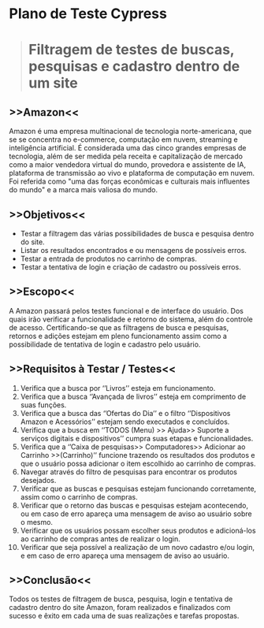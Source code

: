 # **Plano de Teste Cypress**

># **Filtragem de testes de buscas, pesquisas e cadastro dentro de um site**

 ## >>**Amazon**<< 
Amazon é uma empresa multinacional de tecnologia norte-americana, que se se concentra no e-commerce, computação em nuvem, streaming e inteligência artificial.
É considerada uma das cinco grandes empresas de tecnologia, além de ser medida pela receita e capitalização de mercado como a maior vendedora virtual do mundo, provedora e assistente de IA, plataforma de transmissão ao vivo e plataforma de computação em nuvem.
Foi referida como "uma das forças econômicas e culturais mais influentes do mundo" e a marca mais valiosa do mundo.

 ## >>**Objetivos**<< 
* Testar a filtragem das várias possibilidades de busca e pesquisa dentro do site.
* Listar os resultados encontrados e ou mensagens de possíveis erros.
* Testar a entrada de produtos no carrinho de compras.
* Testar a tentativa de login e criação de cadastro ou possíveis erros.

 ## >>**Escopo**<<
 A Amazon passará pelos testes funcional e de interface do usuário. 
Dos quais irão verificar a funcionalidade e retorno do sistema, além do controle de acesso.
Certificando-se que as filtragens de busca e pesquisas, retornos e adições estejam em pleno funcionamento assim como a possibilidade de tentativa de login e cadastro pelo usuário.

 ## >>**Requisitos à Testar / Testes**<<
1. Verifica que a busca por ‘’Livros’’ esteja em funcionamento.
2. Verifica que a busca ‘’Avançada de livros’’ esteja em comprimento de suas funções.
3. Verifica que a busca das ‘’Ofertas do Dia’’ e o filtro ‘’Dispositivos Amazon e Acessórios’’ estejam sendo executados e concluídos.
4. Verifica que a busca em ‘’TODOS (Menu) >> Ajuda>> Suporte a serviços digitais e dispositivos’’ cumpra suas etapas e funcionalidades.
5. Verifica que a ‘’Caixa de pesquisas>> Computadores>> Adicionar ao Carrinho >>(Carrinho)’’ funcione trazendo os resultados dos produtos e que o usuário possa adicionar o item escolhido ao carrinho de compras.
6. Navegar através do filtro de pesquisas para encontrar os produtos desejados.
7. Verificar que as buscas e pesquisas estejam funcionando corretamente, assim como o carrinho de compras.
8. Verificar que o retorno das buscas e pesquisas estejam acontecendo, ou em caso de erro apareça uma mensagem de aviso ao usuário sobre o mesmo.
9. Verificar que os usuários possam escolher seus produtos e adicioná-los ao carrinho de compras antes de realizar o login.
10. Verificar que seja possível a realização de um novo cadastro e/ou login, e em caso de erro apareça uma mensagem de aviso ao usuário.

 ## >>**Conclusão**<<
Todos os testes de filtragem de busca, pesquisa, login e tentativa de cadastro dentro do site Amazon, foram realizados e finalizados com sucesso e êxito em cada uma de suas realizações e tarefas propostas.
